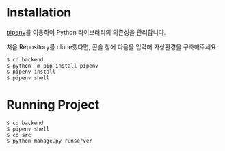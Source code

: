 # Installation

[pipenv](https://github.com/pypa/pipenv)를 이용하여 Python 라이브러리의 의존성을 관리합니다.

처음 Repository를 clone했다면, 콘솔 창에 다음을 입력해 가상환경을 구축해주세요.

```
$ cd backend
$ python -m pip install pipenv
$ pipenv install
$ pipenv shell
```

# Running Project

```
$ cd backend
$ pipenv shell
$ cd src
$ python manage.py runserver
```

